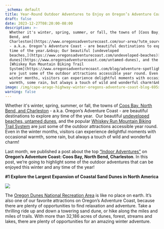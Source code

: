 ```yaml
---
_schema: default
title: Year-Round Outdoor Adventures to Enjoy on Oregon’s Adventure Coast
draft: false
date: 2023-12-27T08:20:00-08:00
description: >-
  Whether it's winter, spring, summer, or fall, the towns of [Coos Bay, North
  Bend, and
  Charleston](https://www.oregonsadventurecoast.com/our-area/?utm_source=adventure-december-2021&amp;utm_medium=mailchimp&amp;utm_campaign=holiday-25)
  - a.k.a. Oregon’s Adventure Coast - are beautiful destinations to explore any
  time of the year.&nbsp; Our beautiful [undeveloped
  beaches,](https://www.oregonsadventurecoast.com/undeveloped-beaches)[untamed
  dunes](https://www.oregonsadventurecoast.com/untamed-dunes), and the popular
  [Whiskey Run Mountain Biking Trail
  System](https://www.oregonsadventurecoast.com/blog/adventure-spotlight-whiskey-run-mountain-bike-trails-on-oregon-s-south-coast/)
  are just some of the outdoor attractions accessible year round. Even in the
  winter months, visitors can experience delightful moments with occasional
  warmth, some rain, but always a touch of wild and wonderful charm!&nbsp;
image: /img/cape-arago-highway-winter-oregons-adventure-coast-blog-695x322-jpg.jpg
warning: false
---
```

Whether it's winter, spring, summer, or fall, the towns of [<u>Coos Bay, North Bend, and Charleston</u>](https://www.oregonsadventurecoast.com/our-area/?utm_source=adventure-december-2021&amp;utm_medium=mailchimp&amp;utm_campaign=holiday-25) - a.k.a. Oregon’s Adventure Coast - are beautiful destinations to explore any time of the year.&nbsp; Our beautiful [<u>undeveloped beaches, </u>](https://www.oregonsadventurecoast.com/undeveloped-beaches)[<u>untamed dunes</u>](https://www.oregonsadventurecoast.com/untamed-dunes), and the popular [<u>Whiskey Run Mountain Biking Trail System</u>](https://www.oregonsadventurecoast.com/blog/adventure-spotlight-whiskey-run-mountain-bike-trails-on-oregon-s-south-coast/) are just some of the outdoor attractions accessible year round. Even in the winter months, visitors can experience delightful moments with occasional warmth, some rain, but always a touch of wild and wonderful charm!&nbsp;

Last month, we published a post about the top [<u>“Indoor Adventures”</u>](https://www.oregonsadventurecoast.com/blog/how-to-explore-the-great-indoors-on-oregon-s-adventure-this-winter/) on **Oregon’s Adventure Coast: Coos Bay, North Bend, Charleston**. In this post, we’re going to highlight some of the outdoor adventures that can be enjoyed this winter and any time of the year!

**\#1 Explore the Largest Expansion of Coastal Sand Dunes in North America**

**![](/img/oregon-dunes-winter-oregons-adventure-coast-blog-695x322-jpg.jpg)**



The [<u>Oregon Dunes National Recreation Area</u>](https://www.oregonsadventurecoast.com/tripideas/oregon-dunes-national-recreation-area/) is like no place on earth. It’s also one of our favorite attractions on Oregon’s Adventure Coast, because there are plenty of opportunities to find relaxation and adventure. Take a thrilling ride up and down a towering sand dune, or hike along the miles and miles of trails. With more than 32,186 acres of dunes, forest, streams and lakes, there are plenty of opportunities for an amazing winter adventure.&nbsp;